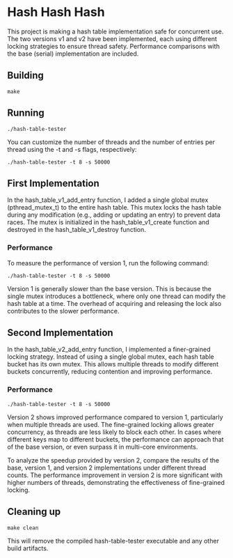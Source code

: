 # Hash Hash Hash
This project is making a hash table implementation safe for concurrent use. The two versions v1 and v2 have been implemented, each using different locking strategies to ensure thread safety. Performance comparisons with the base (serial) implementation are included.

## Building
```shell
make
```

## Running
```shell
./hash-table-tester
```

You can customize the number of threads and the number of entries per thread using the -t and -s flags, respectively:

```shell
./hash-table-tester -t 8 -s 50000
```

## First Implementation
In the hash_table_v1_add_entry function, I added a single global mutex (pthread_mutex_t) to the entire hash table. This mutex locks the hash table during any modification (e.g., adding or updating an entry) to prevent data races. The mutex is initialized in the hash_table_v1_create function and destroyed in the hash_table_v1_destroy function.


### Performance
To measure the performance of version 1, run the following command:

```shell
./hash-table-tester -t 8 -s 50000
```

Version 1 is generally slower than the base version. This is because the single mutex introduces a bottleneck, where only one thread can modify the hash table at a time. The overhead of acquiring and releasing the lock also contributes to the slower performance.

## Second Implementation
In the hash_table_v2_add_entry function, I implemented a finer-grained locking strategy. Instead of using a single global mutex, each hash table bucket has its own mutex. This allows multiple threads to modify different buckets concurrently, reducing contention and improving performance.


### Performance
```shell
./hash-table-tester -t 8 -s 50000
```

Version 2 shows improved performance compared to version 1, particularly when multiple threads are used. The fine-grained locking allows greater concurrency, as threads are less likely to block each other. In cases where different keys map to different buckets, the performance can approach that of the base version, or even surpass it in multi-core environments.

To analyze the speedup provided by version 2, compare the results of the base, version 1, and version 2 implementations under different thread counts. The performance improvement in version 2 is more significant with higher numbers of threads, demonstrating the effectiveness of fine-grained locking.



## Cleaning up
```shell
make clean
```
This will remove the compiled hash-table-tester executable and any other build artifacts.


